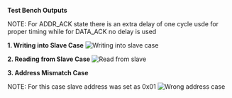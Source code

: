 **Test Bench Outputs** 

NOTE: For ADDR_ACK state there is an extra delay of one cycle usde for proper timing while for DATA_ACK no delay is used

**1. Writing into Slave Case**
![Writing into slave case](https://github.com/user-attachments/assets/43a991a5-7423-45a9-8e1f-900e4e248482)

**2. Reading from Slave Case**
![Read from slave](https://github.com/user-attachments/assets/2a828c46-bbd4-4f76-84b8-e5b4c9540e2f)

**3. Address Mismatch Case**

NOTE: For this case slave address was set as 0x01
![Wrong address case](https://github.com/user-attachments/assets/94fc51ca-6962-4cf8-bd87-9387e683d47b)
